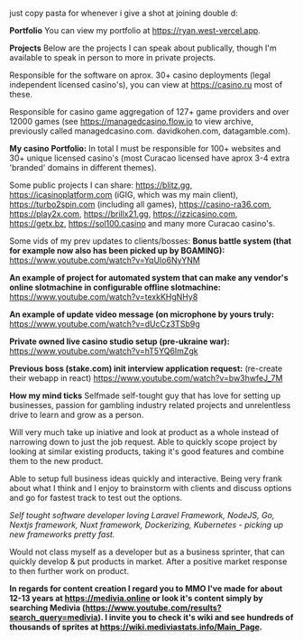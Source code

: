 just copy pasta for whenever i give a shot at joining double d:





**Portfolio**
You can view my portfolio at https://ryan.west-vercel.app.

**Projects**
Below are the projects I can speak about publically, though I'm available to speak in person to more in private projects.

Responsible for the software on aprox. 30+ casino deployments (legal independent licensed casino's), you can view at https://casino.ru most of these.

Responsible for casino game aggregation of 127+ game providers and over 12000 games (see https://managedcasino.flow.io to view archive, previously called managedcasino.com. davidkohen.com, datagamble.com).

**My casino Portfolio:**
In total I must be responsible for 100+ websites and 30+ unique licensed casino's (most Curacao licensed have aprox 3-4 extra 'branded' domains in different themes).

Some public projects I can share: https://blitz.gg, https://icasinoplatform.com (iGIG, which was my main client), https://turbo2spin.com (including all games), https://casino-ra36.com, https://play2x.com,  https://brillx21.gg, https://izzicasino.com, https://getx.bz, https://sol100.casino and many more Curacao casino's.

Some vids of my prev updates to clients/bosses:
**Bonus battle system (that for example now also has been picked up by BGAMING):**
https://www.youtube.com/watch?v=YqUIo6NyYNM

**An example of project for automated system that can make any vendor's online slotmachine in configurable offline slotmachine:**
https://www.youtube.com/watch?v=texkKHgNHy8

**An example of update video message (on microphone by yours truly:**
https://www.youtube.com/watch?v=dUcCz3TSb9g

**Private owned live casino studio setup (pre-ukraine war):**
https://www.youtube.com/watch?v=hT5YQ6ImZgk

**Previous boss (stake.com) init interview application request:** (re-create their webapp in react)
https://www.youtube.com/watch?v=bw3hwfeJ_7M

**How my mind ticks**
Selfmade self-tought guy that has love for setting up businesses, passion for gambling industry related projects and unrelentless drive to learn and grow as a person.

Will very much take up iniative and look at product as a whole instead of narrowing down to just the job request. Able to quickly scope project by looking at similar existing products, taking it's good features and combine them to the new product.

Able to setup full business ideas quickly and interactive. Being very frank about what I think and I enjoy to brainstorm with clients and discuss options and go for fastest track to test out the options.

*Self tought software developer loving Laravel Framework, NodeJS, Go, Nextjs framework, Nuxt framework, Dockerizing, Kubernetes - picking up new frameworks pretty fast.*

Would not class myself as a developer but as a business sprinter, that can quickly develop & put products in market. After a positive market response to then further work on product.

**In regards for content creation I regard you to MMO I've made for about 12-13 years at https://medivia.online or look it's content simply by searching Medivia (https://www.youtube.com/results?search_query=medivia). I invite you to check it's wiki and see hundreds of thousands of sprites at https://wiki.mediviastats.info/Main_Page.**
